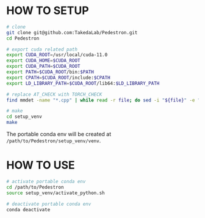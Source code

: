 # HOW TO SETUP

```bash
# clone
git clone git@github.com:TakedaLab/Pedestron.git
cd Pedestron

# export cuda related path
export CUDA_ROOT=/usr/local/cuda-11.0
export CUDA_HOME=$CUDA_ROOT
export CUDA_PATH=$CUDA_ROOT
export PATH=$CUDA_ROOT/bin:$PATH
export CPATH=$CUDA_ROOT/include:$CPATH
export LD_LIBRARY_PATH=$CUDA_ROOT/lib64:$LD_LIBRARY_PATH

# replace AT_CHECK with TORCH_CHECK
find mmdet -name "*.cpp" | while read -r file; do sed -i "${file}" -e "s/AT_CHECK/TORCH_CHECK/g"; done

# make
cd setup_venv
make
```

The portable conda env will be created at `/path/to/Pedestron/setup_venv/venv`.

# HOW TO USE

```bash
# activate portable conda env
cd /path/to/Pedestron
source setup_venv/activate_python.sh

# deactivate portable conda env
conda deactivate
```

